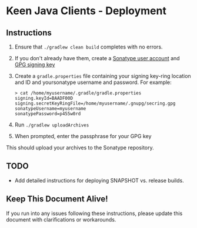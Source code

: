 Keen Java Clients - Deployment
==============================

## Instructions

1. Ensure that `./gradlew clean build` completes with no errors.
2. If you don't already have them, create a [Sonatype user account](https://docs.sonatype.org/display/Repository/Sonatype+OSS+Maven+Repository+Usage+Guide#SonatypeOSSMavenRepositoryUsageGuide-2.Signup) and [GPG signing key](http://www.dewinter.com/gnupg_howto/english/GPGMiniHowto-3.html#ss3.1)
3. Create a `gradle.properties` file containing your signing key-ring location and ID and yoursonatype username and password. For example:

    ```
    > cat /home/myusername/.gradle/gradle.properties
    signing.keyId=BAADF00D
    signing.secretKeyRingFile=/home/myusername/.gnupg/secring.gpg
    sonatypeUsername=myusername
    sonatypePassword=p455w0rd
    ```

4. Run `./gradlew uploadArchives`
5. When prompted, enter the passphrase for your GPG key

This should upload your archives to the Sonatype repository.

## TODO

* Add detailed instructions for deploying SNAPSHOT vs. release builds.

## Keep This Document Alive!

If you run into any issues following these instructions, please update this document with clarifications or workarounds.
